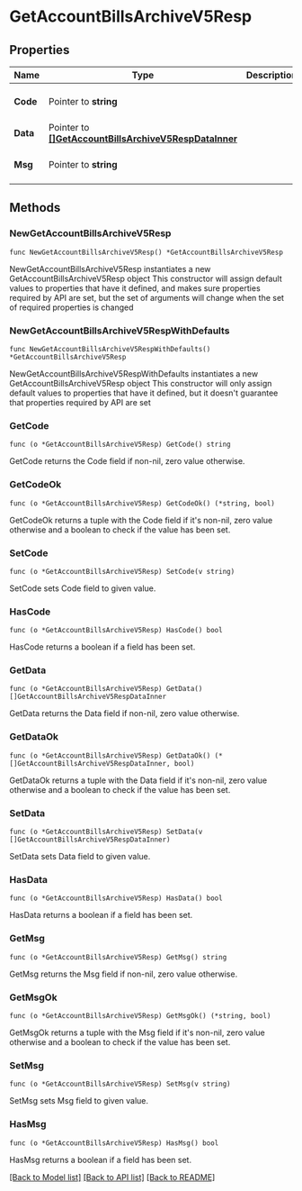# GetAccountBillsArchiveV5Resp

## Properties

Name | Type | Description | Notes
------------ | ------------- | ------------- | -------------
**Code** | Pointer to **string** |  | [optional] [default to ""]
**Data** | Pointer to [**[]GetAccountBillsArchiveV5RespDataInner**](GetAccountBillsArchiveV5RespDataInner.md) |  | [optional] 
**Msg** | Pointer to **string** |  | [optional] [default to ""]

## Methods

### NewGetAccountBillsArchiveV5Resp

`func NewGetAccountBillsArchiveV5Resp() *GetAccountBillsArchiveV5Resp`

NewGetAccountBillsArchiveV5Resp instantiates a new GetAccountBillsArchiveV5Resp object
This constructor will assign default values to properties that have it defined,
and makes sure properties required by API are set, but the set of arguments
will change when the set of required properties is changed

### NewGetAccountBillsArchiveV5RespWithDefaults

`func NewGetAccountBillsArchiveV5RespWithDefaults() *GetAccountBillsArchiveV5Resp`

NewGetAccountBillsArchiveV5RespWithDefaults instantiates a new GetAccountBillsArchiveV5Resp object
This constructor will only assign default values to properties that have it defined,
but it doesn't guarantee that properties required by API are set

### GetCode

`func (o *GetAccountBillsArchiveV5Resp) GetCode() string`

GetCode returns the Code field if non-nil, zero value otherwise.

### GetCodeOk

`func (o *GetAccountBillsArchiveV5Resp) GetCodeOk() (*string, bool)`

GetCodeOk returns a tuple with the Code field if it's non-nil, zero value otherwise
and a boolean to check if the value has been set.

### SetCode

`func (o *GetAccountBillsArchiveV5Resp) SetCode(v string)`

SetCode sets Code field to given value.

### HasCode

`func (o *GetAccountBillsArchiveV5Resp) HasCode() bool`

HasCode returns a boolean if a field has been set.

### GetData

`func (o *GetAccountBillsArchiveV5Resp) GetData() []GetAccountBillsArchiveV5RespDataInner`

GetData returns the Data field if non-nil, zero value otherwise.

### GetDataOk

`func (o *GetAccountBillsArchiveV5Resp) GetDataOk() (*[]GetAccountBillsArchiveV5RespDataInner, bool)`

GetDataOk returns a tuple with the Data field if it's non-nil, zero value otherwise
and a boolean to check if the value has been set.

### SetData

`func (o *GetAccountBillsArchiveV5Resp) SetData(v []GetAccountBillsArchiveV5RespDataInner)`

SetData sets Data field to given value.

### HasData

`func (o *GetAccountBillsArchiveV5Resp) HasData() bool`

HasData returns a boolean if a field has been set.

### GetMsg

`func (o *GetAccountBillsArchiveV5Resp) GetMsg() string`

GetMsg returns the Msg field if non-nil, zero value otherwise.

### GetMsgOk

`func (o *GetAccountBillsArchiveV5Resp) GetMsgOk() (*string, bool)`

GetMsgOk returns a tuple with the Msg field if it's non-nil, zero value otherwise
and a boolean to check if the value has been set.

### SetMsg

`func (o *GetAccountBillsArchiveV5Resp) SetMsg(v string)`

SetMsg sets Msg field to given value.

### HasMsg

`func (o *GetAccountBillsArchiveV5Resp) HasMsg() bool`

HasMsg returns a boolean if a field has been set.


[[Back to Model list]](../README.md#documentation-for-models) [[Back to API list]](../README.md#documentation-for-api-endpoints) [[Back to README]](../README.md)


